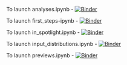 To launch analyses.ipynb - [![Binder](https://img.shields.io/badge/launch-analyses-blue
)](https://mybinder.org/v2/gh/1kastner/conflowgen/main?labpath=docs%2Fnotebooks%2Fanalyses.ipynb)

To launch first_steps-ipynb - [![Binder](https://img.shields.io/badge/launch-first_steps-orange)](https://mybinder.org/v2/gh/HarshithaPrabhuswamy/conflowgen/main?labpath=docs%2Fnotebooks%2Ffirst_steps.ipynb)

To launch in_spotlight.ipynb - [![Binder](https://img.shields.io/badge/launch-in_spotlight-purple
)](https://mybinder.org/v2/gh/HarshithaPrabhuswamy/conflowgen/main?labpath=docs%2Fnotebooks%2Fin_spotlight.ipynb)

To launch input_distributions.ipynb - [![Binder](https://img.shields.io/badge/launch-input_distributions-violet
)](https://mybinder.org/v2/gh/HarshithaPrabhuswamy/conflowgen/main?labpath=docs%2Fnotebooks%2Finput_distributions.ipynb)

To launch previews.ipynb - [![Binder](https://img.shields.io/badge/launch-previews-green
)](https://mybinder.org/v2/gh/HarshithaPrabhuswamy/conflowgen/main?labpath=docs%2Fnotebooks%2Fpreviews.ipynb)
